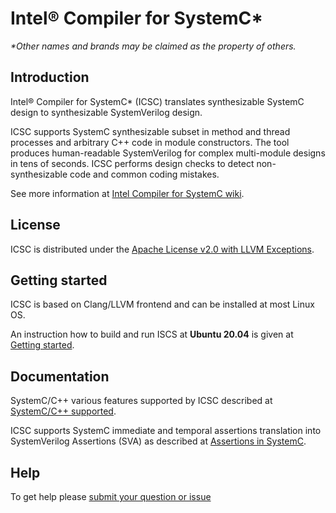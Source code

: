 # Intel&reg; Compiler for SystemC* 

*\*Other names and brands may be claimed as the property of others.*

## Introduction

Intel&reg; Compiler for SystemC* (ICSC) translates synthesizable SystemC design to synthesizable SystemVerilog design.

ICSC supports SystemC synthesizable subset in method and thread processes and arbitrary C++ code in module constructors. The tool produces human-readable SystemVerilog for complex multi-module designs in tens of seconds. ICSC performs design checks to detect non-synthesizable code and common coding mistakes. 

See more information at [Intel Compiler for SystemC wiki](https://github.com/intel/systemc-compiler/wiki).

## License

ICSC is distributed under the [Apache License v2.0 with LLVM Exceptions](https://github.com/intel/systemc-compiler/blob/main/LICENSE.txt).

## Getting started

ICSC is based on Clang/LLVM frontend and can be installed at most Linux OS. 

An instruction how to build and run ISCS at **Ubuntu 20.04** is given at [Getting started](https://github.com/intel/systemc-compiler/wiki/Getting-started). 

## Documentation 

SystemC/C++ various features supported by ICSC described at [SystemC/C++ supported](https://github.com/intel/systemc-compiler/wiki/SystemC--supported).

ICSC supports SystemC immediate and temporal assertions translation into SystemVerilog Assertions (SVA) as described at [Assertions in SystemC](https://github.com/intel/systemc-compiler/wiki/Assertions-in-SystemC).

## Help

To get help please [submit your question or issue](https://github.com/intel/systemc-compiler/issues)
